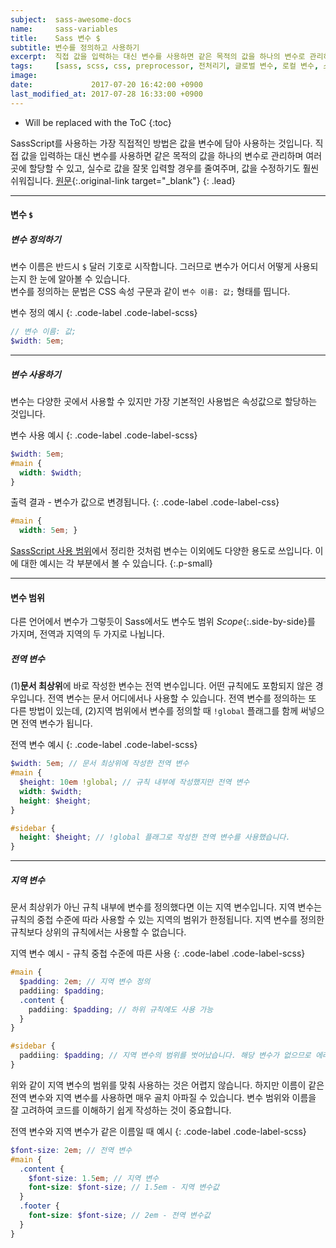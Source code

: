 ```yaml
---
subject:  sass-awesome-docs
name:     sass-variables
title:    Sass 변수 $
subtitle: 변수를 정의하고 사용하기
excerpt:  직접 값을 입력하는 대신 변수를 사용하면 같은 목적의 값을 하나의 변수로 관리하며 여러 곳에 할당할 수 있고, 실수로 값을 잘못 입력할 경우를 줄여주며, 값을 수정하기도 훨씬 쉬워집니다.
tags:     [sass, scss, css, preprocessor, 전처리기, 글로벌 변수, 로컬 변수, 스코프]
image:    
date:             2017-07-20 16:42:00 +0900
last_modified_at: 2017-07-28 16:33:00 +0900
---
```


* Will be replaced with the ToC
{:toc}

SassScript를 사용하는 가장 직접적인 방법은 값을 변수에 담아 사용하는 것입니다. 직접 값을 입력하는 대신 변수를 사용하면 같은 목적의 값을 하나의 변수로 관리하며 여러 곳에 할당할 수 있고, 실수로 값을 잘못 입력할 경우를 줄여주며, 값을 수정하기도 훨씬 쉬워집니다.
[원문](http://sass-lang.com/documentation/file.SASS_REFERENCE.html#Variables_____variables_){:.original-link target="_blank"}
{: .lead}

***

#### 변수 `$`
##### 변수 정의하기
변수 이름은 반드시 `$` 달러 기호로 시작합니다. 그러므로 변수가 어디서 어떻게 사용되는지 한 눈에 알아볼 수 있습니다.   
변수를 정의하는 문법은 CSS 속성 구문과 같이 `변수 이름: 값;` 형태를 띱니다.

변수 정의 예시
{: .code-label .code-label-scss}
~~~ scss
// 변수 이름: 값;
$width: 5em;
~~~

***

##### 변수 사용하기
변수는 다양한 곳에서 사용할 수 있지만 가장 기본적인 사용법은 속성값으로 할당하는 것입니다. 

변수 사용 예시
{: .code-label .code-label-scss}
~~~ scss
$width: 5em;
#main {
  width: $width;
}
~~~

출력 결과 - 변수가 값으로 변경됩니다.
{: .code-label .code-label-css}
~~~ css
#main {
  width: 5em; }
~~~

[SassScript 사용 범위](/ko/blog/sassscript/#sassscript-사용-범위)에서 정리한 것처럼 변수는 이외에도 다양한 용도로 쓰입니다. 이에 대한 예시는 각 부분에서 볼 수 있습니다.
{:.p-small}

***

#### 변수 범위
다른 언어에서 변수가 그렇듯이 Sass에서도 변수도 범위 *Scope*{:.side-by-side}를 가지며, 전역과 지역의 두 가지로 나뉩니다.

##### 전역 변수
(1)**문서 최상위**에 바로 작성한 변수는 전역 변수입니다. 어떤 규칙에도 포함되지 않은 경우입니다.
전역 변수는 문서 어디에서나 사용할 수 있습니다.
전역 변수를 정의하는 또 다른 방법이 있는데, (2)지역 범위에서 변수를 정의할 때 `!global` 플래그를 함께 써넣으면 전역 변수가 됩니다.

전역 변수 예시
{: .code-label .code-label-scss}
~~~ scss
$width: 5em; // 문서 최상위에 작성한 전역 변수
#main {
  $height: 10em !global; // 규칙 내부에 작성했지만 전역 변수
  width: $width;
  height: $height;
}

#sidebar {
  height: $height; // !global 플래그로 작성한 전역 변수를 사용했습니다.
}
~~~

***

##### 지역 변수
문서 최상위가 아닌 규칙 내부에 변수를 정의했다면 이는 지역 변수입니다. 
지역 변수는 규칙의 중첩 수준에 따라 사용할 수 있는 지역의 범위가 한정됩니다.
지역 변수를 정의한 규칙보다 상위의 규칙에서는 사용할 수 없습니다.

지역 변수 예시 - 규칙 중첩 수준에 따른 사용
{: .code-label .code-label-scss}
~~~ scss
#main {
  $padding: 2em; // 지역 변수 정의
  paddiing: $padding;
  .content {
    paddiing: $padding; // 하위 규칙에도 사용 가능
  }
}

#sidebar {
  paddiing: $padding; // 지역 변수의 범위를 벗어났습니다. 해당 변수가 없으므로 에러가 발생합니다.
}
~~~

위와 같이 지역 변수의 범위를 맞춰 사용하는 것은 어렵지 않습니다. 하지만 이름이 같은 전역 변수와 지역 변수를 사용하면 매우 골치 아파질 수 있습니다. 변수 범위와 이름을 잘 고려하여 코드를 이해하기 쉽게 작성하는 것이 중요합니다.

전역 변수와 지역 변수가 같은 이름일 때 예시
{: .code-label .code-label-scss}
~~~ scss
$font-size: 2em; // 전역 변수
#main {
  .content {
    $font-size: 1.5em; // 지역 변수
    font-size: $font-size; // 1.5em - 지역 변수값
  }
  .footer {
    font-size: $font-size; // 2em - 전역 변수값
  }
}
~~~



